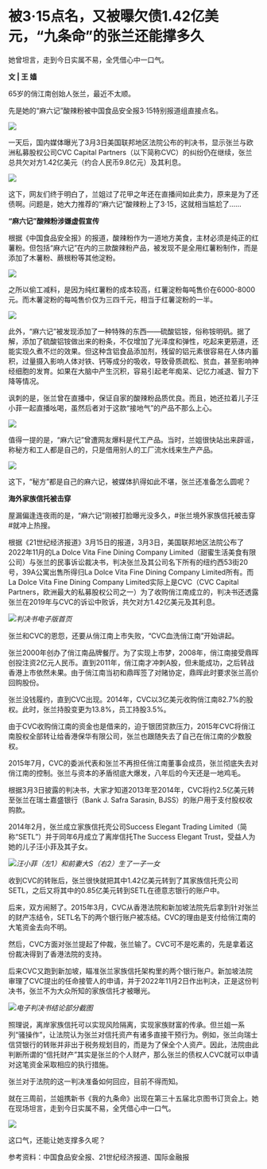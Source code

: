 # 被3·15点名，又被曝欠债1.42亿美元，“九条命”的张兰还能撑多久

她曾坦言，走到今日实属不易，全凭借心中一口气。

**文 | 王 嫱**

65岁的俏江南创始人张兰，最近不太顺。

先是她的“麻六记”酸辣粉被中国食品安全报3·15特别报道组直接点名。

![](https://inews.gtimg.com/newsapp_bt/0/15754511811/1000)

一天后，国内媒体曝光了3月3日美国联邦地区法院公布的判决书，显示张兰与欧洲私募股权公司CVC Capital
Partners（以下简称CVC）的纠纷仍在继续，张兰总共欠对方1.42亿美元（约合人民币9.8亿元）及其利息。

![](https://inews.gtimg.com/newsapp_bt/0/15754511839/1000)

这下，网友们终于明白了，兰姐过了花甲之年还在直播间如此卖力，原来是为了还债啊。问题是，她大力推荐的“麻六记”酸辣粉上了3·15，这就相当尴尬了……

**“麻六记”酸辣粉涉嫌虚假宣传**

根据《中国食品安全报》的报道，酸辣粉作为一道地方美食，主材必须是纯正的红薯粉。但包括“麻六记”在内的三款酸辣粉产品，被发现不是全用红薯粉制作，而是添加了木薯粉、蕨根粉等其他淀粉。

![](https://inews.gtimg.com/newsapp_bt/0/15754511843/1000)

之所以偷工减料，是因为纯红薯粉的成本较高，红薯淀粉每吨售价在6000-8000元。而木薯淀粉的每吨售价仅为三四千元，相当于红薯淀粉的一半。

![](https://inews.gtimg.com/newsapp_bt/0/15754512109/1000)

此外，“麻六记”被发现添加了一种特殊的东西——硫酸铝铵，俗称铵明矾。据了解，添加了硫酸铝铵做出来的粉条，不仅增加了光泽度和弹性，吃起来更筋道，还能实现久煮不烂的效果。但这种含铝食品添加剂，残留的铝元素很容易在人体内蓄积，过量摄入影响人体对铁、钙等成分的吸收，导致骨质疏松、贫血，甚至影响神经细胞的发育。如果在大脑中产生沉积，容易引起老年痴呆、记忆力减退、智力下降等情况。

讽刺的是，张兰曾在直播中，保证自家的酸辣粉品质优良。而且，她还拉着儿子汪小菲一起直播吆喝，虽然后者对于这款“接地气”的产品不那么上心。

![](https://inews.gtimg.com/newsapp_bt/0/15754512115/1000)

值得一提的是，“麻六记”曾遭网友爆料是代工产品。当时，兰姐很快站出来辟谣，称秘方和工人都是自己的，只是借用别人的工厂流水线来生产产品。

![](https://inews.gtimg.com/newsapp_bt/0/15754512169/1000)

这下，“秘方”都是自己的麻六记，被媒体扒得如此不堪，张兰还准备怎么圆呢？

**海外家族信托被击穿**

屋漏偏逢连夜雨的是，“麻六记”刚被打脸曝光没多久，#张兰境外家族信托被击穿#就冲上热搜。

根据《21世纪经济报道》3月15日的报道，3月3日，美国联邦地区法院公布了2022年11月的La Dolce Vita Fine Dining
Company Limited（甜蜜生活美食有限公司）与张兰的民事诉讼裁决书，判决张兰及其公司名下所有的纽约西53街20号，39A公寓出售所得归La
Dolce Vita Fine Dining Company Limited所有。而La Dolce Vita Fine Dining Company
Limited实际上是CVC（CVC Capital
Partners，欧洲最大的私募股权公司之一）为了收购俏江南成立的，判决书还透露张兰在2019年与CVC的诉讼中败诉，共欠对方1.42亿美元及其利息。

![](https://inews.gtimg.com/newsapp_bt/0/15754512409/1000)_判决书电子版首页_

张兰和CVC的恩怨，还要从俏江南上市失败，“CVC血洗俏江南”开始讲起。

张兰2000年创办了俏江南品牌餐厅。为了实现上市梦，2008年，俏江南接受鼎晖创投注资2亿元人民币。直到2011年，俏江南才冲刺A股，但未能成功，之后转战香港上市依然未果。由于俏江南当初和鼎晖签了对赌协定，鼎晖此时要求张兰高价回购股份。

张兰没钱履约，直到CVC出现。2014年，CVC以3亿美元收购俏江南82.7%的股权。此时，张兰持股变更为13.8%，员工持股3.5%。

由于CVC收购俏江南的资金也是借来的，迫于银团贷款压力，2015年CVC将俏江南股权全部转让给香港保华有限公司，张兰也跟随失去了自己在俏江南的少数股权。

2015年7月，CVC的委派代表和张兰不再担任俏江南董事会成员，张兰彻底失去对俏江南的控制。张兰与资本的矛盾彻底大爆发，八年后的今天还是一地鸡毛。

根据3月3日披露的判决书，大家才知道2013年至2014年，CVC将约2.5亿美元转至张兰在瑞士嘉盛银行（Bank J. Safra Sarasin,
BJSS）的账户用于支付股权收购款。

2014年2月，张兰成立家族信托壳公司Success Elegant Trading Limited（简称“SETL”）并于同年6月成立了离岸信托The
Success Elegant Trust，受益人为她的儿子汪小菲及其子女。

![](https://inews.gtimg.com/newsapp_bt/0/15754512412/1000)_汪小菲（左1）和前妻大S（右2）生了一子一女_

收到CVC的转账后，张兰很快就把其中1.42亿美元转到了其家族信托壳公司SETL，之后又将其中的0.85亿美元转到SETL在德意志银行的账户中。

后来，双方闹掰了。2015年3月，CVC从香港法院和新加坡法院先后拿到针对张兰的财产冻结令，SETL名下的两个银行账户被冻结。CVC的理由是支付给俏江南的大笔资金去向不明。

然后，CVC方面对张兰提起了仲裁，张兰输了。CVC可不是吃素的，先是拿着这份裁决得到了香港法院的支持。

后来CVC又跑到新加坡，瞄准张兰家族信托架构里的两个银行账户。新加坡法院审理了CVC提出的任命接管人的申请，并于2022年11月2日作出判决，正是这份判决书，张兰不为大众所知的家族信托才被曝光。

![](https://inews.gtimg.com/newsapp_bt/0/15754512427/1000)_电子判决书结论部分截图_

照理说，离岸家族信托可以实现风险隔离，实现家族财富的传承。但兰姐一系列“骚操作”，让法院认为张兰对信托资产有诸多直接干预行为。例如，张兰向瑞士信贷银行的转账并非出于税务规划目的，而是为了保全个人资产。因此，法院由此判断所谓的“信托财产”其实是张兰的个人财产，那么张兰的债权人CVC就可以申请对这笔资金采取相应的执行措施。

张兰对于法院的这一判决准备如何回应，目前不得而知。

就在三周前，兰姐携新书《我的九条命》出现在第三十五届北京图书订货会上。她在现场坦言，走到今日实属不易，全凭借心中一口气。

![](https://inews.gtimg.com/newsapp_bt/0/15754512621/1000)

这口气，还能让她支撑多久呢？

参考资料：中国食品安全报、21世纪经济报道、国际金融报

